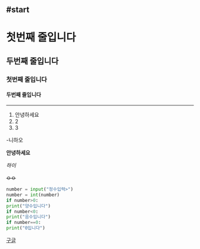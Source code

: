 #start
---

# 첫번째 줄입니다

## 두번째 줄입니다


### 첫번째 줄입니다

#### 두번째 줄입니다

---
1. 안녕하세요
2. 2
3. 3

-니하오

**안녕하세요** 

*하이*

~~ㅇㅇ~~

```python
number = input("정수입력>")
number = int(number)
if number>0:
print("양수입니다")
if number<0:
print("음수입니다")
if number==0:
print("0입니다")
```

[구글](google.com)

